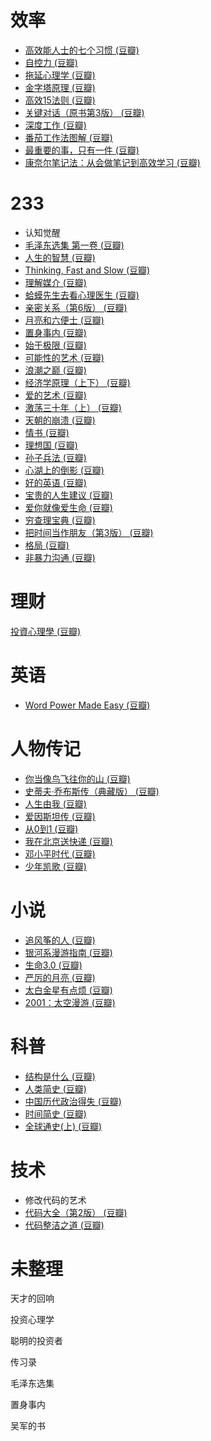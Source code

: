# 效率
- [高效能人士的七个习惯 (豆瓣)](https://book.douban.com/subject/5325618/)
- [自控力 (豆瓣)](https://book.douban.com/subject/10786473/)
- [拖延心理学 (豆瓣)](https://book.douban.com/subject/4180711/)
- [金字塔原理 (豆瓣)](https://book.douban.com/subject/33391219/)
- [高效15法则 (豆瓣)](https://book.douban.com/subject/27118759/)
- [关键对话（原书第3版） (豆瓣)](https://book.douban.com/subject/36168599/)
- [深度工作 (豆瓣)](https://book.douban.com/subject/27056409/)
- [番茄工作法图解 (豆瓣)](https://book.douban.com/subject/5916234/)
- [最重要的事，只有一件 (豆瓣)](https://book.douban.com/subject/26656532/)
- [康奈尔笔记法：从会做笔记到高效学习 (豆瓣)](https://book.douban.com/subject/36523945/)
# 233
- 认知觉醒
- [毛泽东选集 第一卷 (豆瓣)](https://book.douban.com/subject/1139360/)
- [人生的智慧 (豆瓣)](https://book.douban.com/subject/3261600/)
- [Thinking, Fast and Slow (豆瓣)](https://book.douban.com/subject/10797165/)
- [理解媒介 (豆瓣)](https://book.douban.com/subject/6391212/)
- [蛤蟆先生去看心理医生 (豆瓣)](https://book.douban.com/subject/35143790/)
- [亲密关系（第6版） (豆瓣)](https://book.douban.com/subject/26585065/)
- [月亮和六便士 (豆瓣)](https://book.douban.com/subject/1858513/)
- [置身事内 (豆瓣)](https://book.douban.com/subject/35546622/)
- [始于极限 (豆瓣)](https://book.douban.com/subject/35966120/)
- [可能性的艺术 (豆瓣)](https://book.douban.com/subject/35819419/)
- [浪潮之巅 (豆瓣)](https://book.douban.com/subject/6709783/)
- [经济学原理（上下） (豆瓣)](https://book.douban.com/subject/1028842/)
- [爱的艺术 (豆瓣)](https://book.douban.com/subject/3026879/)
- [激荡三十年（上） (豆瓣)](https://book.douban.com/subject/1970428/)
- [天朝的崩溃 (豆瓣)](https://book.douban.com/subject/1675478/)
- [情书 (豆瓣)](https://book.douban.com/subject/1080370/)
- [理想国 (豆瓣)](https://book.douban.com/subject/1004821/)
- [孙子兵法 (豆瓣)](https://book.douban.com/subject/1949420/)
- [心湖上的倒影 (豆瓣)](https://book.douban.com/subject/11498624/)
- [好的英语 (豆瓣)](https://book.douban.com/subject/36431618/?icn=index-latestbook-subject)
- [宝贵的人生建议 (豆瓣)](https://book.douban.com/subject/36530548/)
- [爱你就像爱生命 (豆瓣)](https://book.douban.com/subject/3071717/)
- [穷查理宝典 (豆瓣)](https://book.douban.com/subject/26831789/)
- [把时间当作朋友（第3版） (豆瓣)](https://book.douban.com/subject/25749845/)
- [格局 (豆瓣)](https://book.douban.com/subject/34848957/)
- [非暴力沟通 (豆瓣)](https://book.douban.com/subject/3533221/)
# 理财
[投資心理學 (豆瓣)](https://book.douban.com/subject/1959976/)
# 英语
- [Word Power Made Easy (豆瓣)](https://book.douban.com/subject/25977798/)
# 人物传记
- [你当像鸟飞往你的山 (豆瓣)](https://book.douban.com/subject/33440205/)
- [史蒂夫·乔布斯传（典藏版） (豆瓣)](https://book.douban.com/subject/36284266/)
- [人生由我 (豆瓣)](https://book.douban.com/subject/35097551/)
- [爱因斯坦传 (豆瓣)](https://book.douban.com/subject/10531723/)
- [从0到1 (豆瓣)](https://book.douban.com/subject/26297606/)
- [我在北京送快递 (豆瓣)](https://book.douban.com/subject/36150423/)
- [邓小平时代 (豆瓣)](https://book.douban.com/subject/20424526/)
- [少年凯歌 (豆瓣)](https://book.douban.com/subject/1091203/)
# 小说
- [追风筝的人 (豆瓣)](https://book.douban.com/subject/1770782/)
- [银河系漫游指南 (豆瓣)](https://book.douban.com/subject/1394364/)
- [生命3.0 (豆瓣)](https://book.douban.com/subject/30262617/)
- [严厉的月亮 (豆瓣)](https://book.douban.com/subject/1182890/)
- [太白金星有点烦 (豆瓣)](https://book.douban.com/subject/36328704/)
- [2001：太空漫游 (豆瓣)](https://book.douban.com/subject/30471298/)
# 科普
- [结构是什么 (豆瓣)](https://book.douban.com/subject/34778204/)
- [人类简史 (豆瓣)](https://book.douban.com/subject/25985021/)
- [中国历代政治得失 (豆瓣)](https://book.douban.com/subject/1003479/)
- [时间简史 (豆瓣)](https://book.douban.com/subject/1034282/)
- [全球通史(上) (豆瓣)](https://book.douban.com/subject/1922216/)

# 技术
- 修改代码的艺术
- [代码大全（第2版） (豆瓣)](https://book.douban.com/subject/1477390/)
- [代码整洁之道 (豆瓣)](https://book.douban.com/subject/26919457/)
# 未整理
天才的回响

投资心理学

聪明的投资者

传习录

毛泽东选集

置身事内

吴军的书